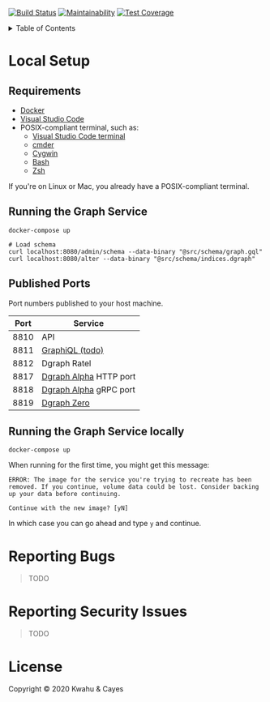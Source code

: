 [![Build Status](https://travis-ci.com/doraboateng/graph-service.svg?branch=stable)](https://travis-ci.com/doraboateng/graph-service)
[![Maintainability](https://api.codeclimate.com/v1/badges/af6ea36778ba43f5fc1d/maintainability)](https://codeclimate.com/github/doraboateng/graph-service/maintainability)
[![Test Coverage](https://api.codeclimate.com/v1/badges/af6ea36778ba43f5fc1d/test_coverage)](https://codeclimate.com/github/doraboateng/graph-service/test_coverage)

<details>
    <summary>Table of Contents</summary>

- [Local Setup](#local-setup)
    - [Requirements](#requirements)
    - [Published Ports](#published-ports)
    - [Running the Graph Service locally](#running-the-graph-service-locally)
- [Reporting Bugs](#reporting-bugs)
- [Reporting Security Issues](#reporting-security-issues)
- [Contributing](https://github.com/kwcay/boateng-graph-service/blob/stable/docs/contributing.md)
- [Deploying](https://github.com/kwcay/boateng-graph-service/blob/stable/docs/deploying.md)

</details>

# Local Setup

## Requirements

- [Docker](https://www.docker.com)
- [Visual Studio Code](https://code.visualstudio.com)
- POSIX-compliant terminal, such as:
    - [Visual Studio Code terminal](https://code.visualstudio.com/docs/editor/integrated-terminal)
    - [cmder](https://cmder.net)
    - [Cygwin](https://www.cygwin.com)
    - [Bash](https://www.gnu.org/software/bash)
    - [Zsh](https://www.zsh.org)

If you're on Linux or Mac, you already have a POSIX-compliant terminal.

## Running the Graph Service

```shell
docker-compose up

# Load schema
curl localhost:8080/admin/schema --data-binary "@src/schema/graph.gql"
curl localhost:8080/alter --data-binary "@src/schema/indices.dgraph"
```

## Published Ports

Port numbers published to your host machine.

| Port | Service |
| --- | --- |
| 8810 | API |
| 8811 | [GraphiQL (todo)](https://github.com/graphql/graphiql) |
| 8812 | Dgraph Ratel |
| 8817 | [Dgraph Alpha](https://dgraph.io/docs/deploy/#more-about-dgraph-alpha) HTTP port |
| 8818 | [Dgraph Alpha](https://dgraph.io/docs/deploy/#more-about-dgraph-alpha) gRPC port |
| 8819 | [Dgraph Zero](https://dgraph.io/docs/deploy/#more-about-dgraph-zero) |

## Running the Graph Service locally

```shell
docker-compose up
```

When running for the first time, you might get this message:

```
ERROR: The image for the service you're trying to recreate has been removed. If you continue, volume data could be lost. Consider backing up your data before continuing.

Continue with the new image? [yN]
```

In which case you can go ahead and type `y` and continue.

# Reporting Bugs

>TODO

# Reporting Security Issues

>TODO

# License

Copyright © 2020 Kwahu & Cayes
